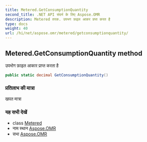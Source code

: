 ```yaml
---
title: Metered.GetConsumptionQuantity
second_title: .NET API संदर्भ के लिए Aspose.OMR
description: Metered तरक. उपभग फ़इल आकर प्रप्त करत है
type: docs
weight: 40
url: /hi/net/aspose.omr/metered/getconsumptionquantity/
---
```

## Metered.GetConsumptionQuantity method

उपभोग फ़ाइल आकार प्राप्त करता है

```csharp
public static decimal GetConsumptionQuantity()
```

### प्रतिलाभ की मात्रा

खपत मात्रा

### यह सभी देखें

* class [Metered](../)
* नाम स्थान [Aspose.OMR](../../metered/)
* सभा [Aspose.OMR](../../../)


